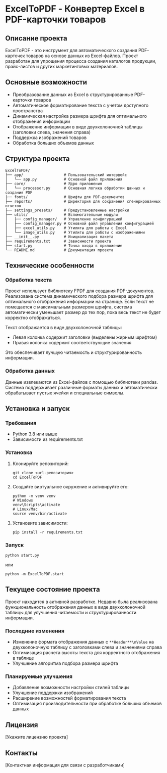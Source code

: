 # ExcelToPDF - Конвертер Excel в PDF-карточки товаров

## Описание проекта

ExcelToPDF - это инструмент для автоматического создания PDF-карточек товаров на основе данных из Excel-файлов. Проект разработан для упрощения процесса создания каталогов продукции, прайс-листов и других маркетинговых материалов.

## Основные возможности

- Преобразование данных из Excel в структурированные PDF-карточки товаров
- Автоматическое форматирование текста с учетом доступного пространства
- Динамическая настройка размера шрифта для оптимального отображения информации
- Отображение информации в виде двухколоночной таблицы (заголовки слева, значения справа)
- Поддержка изображений товаров
- Обработка больших объемов данных

## Структура проекта

```
ExcelToPDF/
├── app/                  # Пользовательский интерфейс
│   └── app.py            # Основной файл приложения
├── core/                 # Ядро приложения
│   └── processor.py      # Основная логика обработки данных и создания PDF
├── fonts/                # Шрифты для PDF-документов
├── reports/              # Директория для сохранения сгенерированных отчетов
├── settings_presets/     # Предустановленные настройки
├── utils/                # Вспомогательные модули
│   ├── config_manager/   # Управление конфигурацией
│   ├── config_manager.py # Основной файл управления конфигурацией
│   ├── excel_utils.py    # Утилиты для работы с Excel
│   └── image_utils.py    # Утилиты для работы с изображениями
├── __init__.py           # Инициализация пакета
├── requirements.txt      # Зависимости проекта
├── start.py              # Точка входа в приложение
└── README.md             # Документация проекта
```

## Технические особенности

### Обработка текста

Проект использует библиотеку FPDF для создания PDF-документов. Реализована система динамического подбора размера шрифта для оптимального отображения информации на странице. Если текст не помещается с максимальным размером шрифта, система автоматически уменьшает размер до тех пор, пока весь текст не будет корректно отображаться.

Текст отображается в виде двухколоночной таблицы:
- Левая колонка содержит заголовки (выделены жирным шрифтом)
- Правая колонка содержит соответствующие значения

Это обеспечивает лучшую читаемость и структурированность информации.

### Обработка данных

Данные извлекаются из Excel-файлов с помощью библиотеки pandas. Система поддерживает различные форматы данных и автоматически обрабатывает пустые ячейки и специальные символы.

## Установка и запуск

### Требования

- Python 3.8 или выше
- Зависимости из requirements.txt

### Установка

1. Клонируйте репозиторий:
   ```
   git clone <url-репозитория>
   cd ExcelToPDF
   ```

2. Создайте виртуальное окружение и активируйте его:
   ```
   python -m venv venv
   # Windows
   venv\Scripts\activate
   # Linux/Mac
   source venv/bin/activate
   ```

3. Установите зависимости:
   ```
   pip install -r requirements.txt
   ```

### Запуск

```
python start.py
```

или

```
python -m ExcelToPDF.start
```

## Текущее состояние проекта

Проект находится в активной разработке. Недавно была реализована функциональность отображения данных в виде двухколоночной таблицы для улучшения читаемости и структурированности информации.

### Последние изменения

- Изменение формата отображения данных с `**Header**\nValue` на двухколоночную таблицу с заголовками слева и значениями справа
- Оптимизация расчета высоты текста для корректного отображения в таблице
- Улучшение алгоритма подбора размера шрифта

### Планируемые улучшения

- Добавление возможности настройки стилей таблицы
- Улучшение поддержки изображений
- Расширение возможностей форматирования текста
- Оптимизация производительности при обработке больших объемов данных

## Лицензия

[Укажите лицензию проекта]

## Контакты

[Контактная информация для связи с разработчиками]
